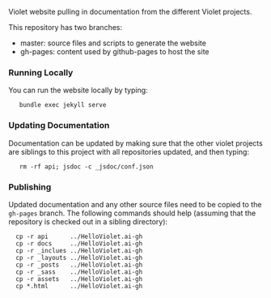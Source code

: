 Violet website pulling in documentation from the different Violet projects.

This repository has two branches:
- master: source files and scripts to generate the website
- gh-pages: content used by github-pages to host the site

### Running Locally
You can run the website locally by typing:
```
   bundle exec jekyll serve
```

### Updating Documentation
Documentation can be updated by making sure that the other violet projects are siblings to
this project with all repositories updated, and then typing:
```
   rm -rf api; jsdoc -c _jsdoc/conf.json
```

### Publishing
Updated documentation and any other source files need to be copied to the `gh-pages` branch. The following commands should help (assuming that the repository is checked out in a sibling directory):
```
  cp -r api      ../HelloViolet.ai-gh
  cp -r docs     ../HelloViolet.ai-gh
  cp -r _inclues ../HelloViolet.ai-gh
  cp -r _layouts ../HelloViolet.ai-gh
  cp -r _posts   ../HelloViolet.ai-gh
  cp -r _sass    ../HelloViolet.ai-gh
  cp -r assets   ../HelloViolet.ai-gh
  cp *.html      ../HelloViolet.ai-gh
```
